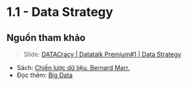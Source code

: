 # 1.1 - Data Strategy

## Nguồn tham khảo

> Slide: [DATACracy \| Datatalk Premium\#1 \|  Data Strategy](https://docs.google.com/presentation/d/1YRDjcK6as04WxGga0rPQMyd1AwJmL3ySFDfgVUCpGjs/edit#slide=id.gcf12cb55cb_0_0)

* Sách: [Chiến lược dữ liệu. Bernard Marr.](https://tiki.vn/chien-luoc-du-lieu-p10397239.html?spid=10397240&utm_source=google&utm_medium=cpc&utm_campaign=SEA_NBR_GGL_SMA_DTP_ALL_VN_BK_UNK_UNK_C.ALL_X.12507845980_Y.118674733323_V.10397240_W.DT_A.1187709498666_T.pla-1187709498666_O.UNK&gclid=Cj0KCQjw6-SDBhCMARIsAGbI7UinGYkbF87BQ25gZzKu0t7bvC1Y80bYsT2ZxlV57j0Md0SUXLWZRXwaAqXlEALw_wcB)
* Đọc thêm: [Big Data](../../big-o/1-hello-world/big-data.md)

